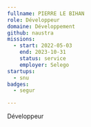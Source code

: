 ```yaml
---
fullname: PIERRE LE BIHAN
role: Développeur
domaine: Développement
github: naustra
missions:
  - start: 2022-05-03
    end: 2023-10-31
    status: service
    employer: Selego
startups:
  - snu
badges:
  - segur

---
```



Développeur 
